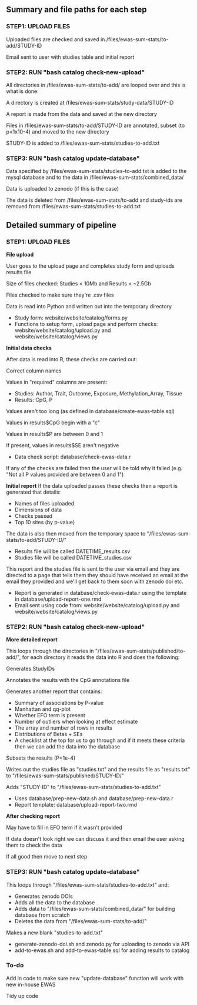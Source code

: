 ## Summary and file paths for each step


### STEP1: UPLOAD FILES

Uploaded files are checked and saved in /files/ewas-sum-stats/to-add/STUDY-ID

Email sent to user with studies table and initial report



### STEP2: RUN "bash catalog check-new-upload"

All directories in /files/ewas-sum-stats/to-add/ are looped over and this is what is done:

A directory is created at /files/ewas-sum-stats/study-data/STUDY-ID

A report is made from the data and saved at the new directory

Files in /files/ewas-sum-stats/to-add/STUDY-ID are annotated, subset (to p<1x10-4) and moved to the new directory

STUDY-ID is added to /files/ewas-sum-stats/studies-to-add.txt



### STEP3: RUN "bash catalog update-database"

Data specified by /files/ewas-sum-stats/studies-to-add.txt is added to the mysql database and to the data in /files/ewas-sum-stats/combined_data/

Data is uploaded to zenodo (if this is the case)

The data is deleted from /files/ewas-sum-stats/to-add and study-ids are removed from /files/ewas-sum-stats/studies-to-add.txt


## Detailed summary of pipeline

### STEP1: UPLOAD FILES

**File upload**

User goes to the upload page and completes study form and uploads results file

Size of files checked: Studies < 10Mb and Results < ~2.5Gb

Files checked to make sure they're .csv files

Data is read into Python and written out into the temporary directory
* Study form: website/website/catalog/forms.py
* Functions to setup form, upload page and perform checks: website/website/catalog/upload.py and website/website/catalog/views.py

**Initial data checks**

After data is read into R, these checks are carried out:

Correct column names

Values in "required" columns are present:
* Studies: Author, Trait, Outcome, Exposure, Methylation_Array, Tissue
* Results: CpG, P

Values aren't too long (as defined in database/create-ewas-table.sql)

Values in results$CpG begin with a "c"

Values in results$P are between 0 and 1

If present, values in results$SE aren't negative
* Data check script: database/check-ewas-data.r

If any of the checks are failed then the user will be told why it failed (e.g. "Not all P values provided are between 0 and 1")

**Initial report**
If the data uploaded passes these checks then a report is generated that details:
* Names of files uploaded
* Dimensions of data
* Checks passed
* Top 10 sites (by p-value)

The data is also then moved from the temporary space to "/files/ewas-sum-stats/to-add/STUDY-ID/"
* Results file will be called DATETIME_results.csv
* Studies file will be called DATETIME_studies.csv

This report and the studies file is sent to the user via email and they are directed to a page that tells them they should have received an email at the email they provided and we'll get back to them soon with zenodo doi etc.
* Report is generated in database/check-ewas-data.r using the template in database/upload-report-one.rmd
* Email sent using code from: website/website/catalog/upload.py and website/website/catalog/views.py

### STEP2: RUN "bash catalog check-new-upload"

**More detailed report**

This loops through the directories in "/files/ewas-sum-stats/published/to-add/", for each directory it reads the data into R and does the following:

Generates StudyIDs

Annotates the results with the CpG annotations file

Generates another report that contains:
* Summary of associations by P-value
* Manhattan and qq-plot
* Whether EFO term is present
* Number of outliers when looking at effect estimate
* The array and number of rows in results
* Distributions of Betas + SEs
* A checklist at the top for us to go through and if it meets these criteria then we can add the data into the database

Subsets the results (P<1e-4)

Writes out the studies file as "studies.txt" and the results file as "results.txt" to "/files/ewas-sum-stats/published/STUDY-ID/"

Adds "STUDY-ID" to "/files/ewas-sum-stats/studies-to-add.txt"
* Uses database/prep-new-data.sh and database/prep-new-data.r
* Report template: database/upload-report-two.rmd

**After checking report**

May have to fill in EFO term if it wasn't provided

If data doesn't look right we can discuss it and then email the user asking them to check the data

If all good then move to next step

### STEP3: RUN "bash catalog update-database"

This loops through "/files/ewas-sum-stats/studies-to-add.txt" and:
* Generates zenodo DOIs
* Adds all the data to the database
* Adds data to "/files/ewas-sum-stats/combined_data/" for building database from scratch
* Deletes the data from "/files/ewas-sum-stats/to-add/"

Makes a new blank "studies-to-add.txt"
* generate-zenodo-doi.sh and zenodo.py for uploading to zenodo via API
* add-to-ewas.sh and add-to-ewas-table.sql  for adding results to catalog


### To-do

Add in code to make sure new "update-database" function will work with new in-house EWAS

Tidy up code  